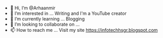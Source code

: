 - 👋 Hi, I’m @Arhaanmir
- 👀 I’m interested in ... Writing and I'm a YouTube creator
- 🌱 I’m currently learning ... Blogging
- 💞️ I’m looking to collaborate on ...
- 📫 How to reach me ...
Visit my site https://infotechhsgr.blogspot.com
<!---
Arhaanmir/Arhaanmir is a ✨ special ✨ repository because its `README.md` (this file) appears on your GitHub profile.
You can click the Preview link to take a look at your changes.
--->
